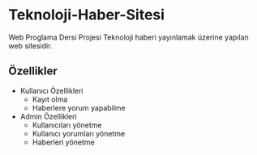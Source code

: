 # Teknoloji-Haber-Sitesi
Web Proglama Dersi Projesi 
Teknoloji haberi yayınlamak üzerine yapılan web sitesidir. 

## Özellikler
 * Kullanıcı Özellikleri
    * Kayıt olma
    * Haberlere yorum yapabilme
 * Admin Özellikleri
    * Kullanıcıları yönetme
    * Kullanıcı yorumları yönetme
    * Haberleri yönetme
